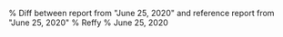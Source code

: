 % Diff between report from "June 25, 2020" and reference report from "June 25, 2020"
% Reffy
% June 25, 2020


